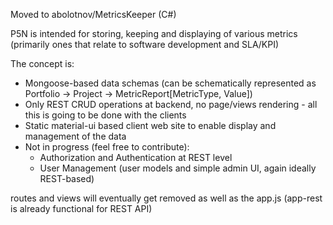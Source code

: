 Moved to abolotnov/MetricsKeeper (C#)

P5N is intended for storing, keeping and displaying of various metrics (primarily ones that relate to software development and SLA/KPI)

The concept is:

* Mongoose-based data schemas (can be schematically represented as Portfolio -> Project -> MetricReport[MetricType, Value])
* Only REST CRUD operations at backend, no page/views rendering - all this is going to be done with the clients
* Static material-ui based client web site to enable display and management of the data
* Not in progress (feel free to contribute):
  * Authorization and Authentication at REST level
  * User Management (user models and simple admin UI, again ideally REST-based)

routes and views will eventually get removed as well as the app.js (app-rest is already functional for REST API)
